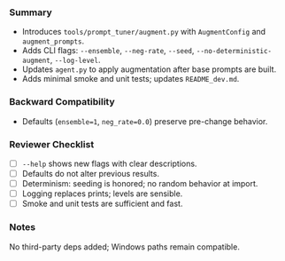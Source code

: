 ### Summary
- Introduces `tools/prompt_tuner/augment.py` with `AugmentConfig` and `augment_prompts`.
- Adds CLI flags: `--ensemble`, `--neg-rate`, `--seed`, `--no-deterministic-augment`, `--log-level`.
- Updates `agent.py` to apply augmentation after base prompts are built.
- Adds minimal smoke and unit tests; updates `README_dev.md`.

### Backward Compatibility
- Defaults (`ensemble=1`, `neg_rate=0.0`) preserve pre-change behavior.

### Reviewer Checklist
- [ ] `--help` shows new flags with clear descriptions.
- [ ] Defaults do not alter previous results.
- [ ] Determinism: seeding is honored; no random behavior at import.
- [ ] Logging replaces prints; levels are sensible.
- [ ] Smoke and unit tests are sufficient and fast.

### Notes
No third-party deps added; Windows paths remain compatible.
